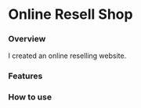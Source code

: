 # Online Resell Shop

### Overview
I created an online reselling website. 
### Features

### How to use